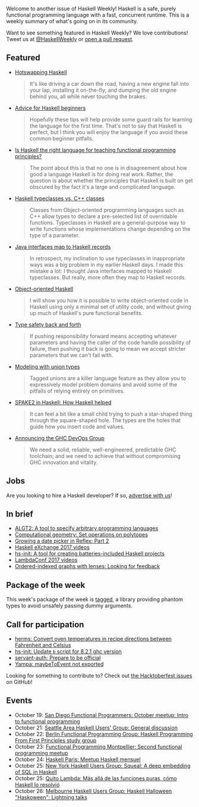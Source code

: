 Welcome to another issue of Haskell Weekly!
Haskell is a safe, purely functional programming language with a fast, concurrent runtime.
This is a weekly summary of what's going on in its community.

Want to see something featured in Haskell Weekly?
We love contributions!
Tweet us at [@HaskellWeekly](https://twitter.com/haskellweekly) or [open a pull request](https://github.com/haskellweekly/haskellweekly.github.io).

## Featured

-   [Hotswapping Haskell](https://simonmar.github.io/posts/2017-10-17-hotswapping-haskell.html)

    > It's like driving a car down the road, having a new engine fall into your lap, installing it on-the-fly, and dumping the old engine behind you, all while never touching the brakes.

-   [Advice for Haskell beginners](http://www.haskellforall.com/2017/10/advice-for-haskell-beginners.html)

    > Hopefully these tips will help provide some guard rails for learning the language for the first time. That's not to say that Haskell is perfect, but I think you will enjoy the language if you avoid these common beginner pitfalls.

-   [Is Haskell the right language for teaching functional programming principles?](https://profsjt.blogspot.com/2017/10/is-haskell-right-language-for-teaching.html)

    > The point about this is that no one is in disagreement about how good a language Haskell is for doing real work. Rather, the question is about whether the principles that Haskell is built on get obscured by the fact it's a large and complicated language.

-   [Haskell typeclasses vs. C++ classes](http://www.michaelburge.us/2017/10/15/haskell-typeclasses-vs-cpp-classes.html)

    > Classes from Object-oriented programming languages such as C++ allow types to declare a pre-selected list of overridable functions. Typeclasses in Haskell are a general-purpose way to write functions whose implementations change depending on the type of a parameter.

-   [Java interfaces map to Haskell records](https://chris-martin.org/2017/interfaces-and-records)

    > In retrospect, my inclination to use typeclasses in inappropriate ways was a big problem in my earlier Haskell days. I made this mistake a lot: I thought Java interfaces mapped to Haskell typeclasses. But really, more often they map to Haskell records.

-   [Object-oriented Haskell](https://programming.tobiasdammers.nl/blog/2017-10-17-object-oriented-haskell)

    > I will show you how it is possible to write object-oriented code in Haskell using only a minimal set of utility code, and without giving up much of Haskell's pure functional benefits.

-   [Type safety back and forth](http://www.parsonsmatt.org/2017/10/11/type_safety_back_and_forth.html)

    > If pushing responsibility forward means accepting whatever parameters and having the caller of the code handle possibility of failure, then pushing it back is going to mean we accept stricter parameters that we can't fail with.

-   [Modeling with union types](https://robots.thoughtbot.com/modeling-with-union-types)

    > Tagged unions are a killer language feature as they allow you to expressively model problem domains and avoid some of the pitfalls of relying entirely on primitives.

-   [SPAKE2 in Haskell: How Haskell helped](https://jml.io/2017/10/spake2-how-haskell-helped.html)

    > It can feel a bit like a small child trying to push a star-shaped thing through the square-shaped hole. The types are the holes that guide how you insert code and values.

-   [Announcing the GHC DevOps Group](https://www.tweag.io/posts/2017-10-19-ghc-devops-group.html)

    > We need a solid, reliable, well-engineered, predictable GHC toolchain; and we need to achieve that without compromising GHC innovation and vitality.

## Jobs

Are you looking to hire a Haskell developer?
If so, [advertise with us](https://haskellweekly.news/advertising.html)!

## In brief

-   [ALGT2: A tool to specify arbitrary programming languages](https://np.reddit.com/r/haskell/comments/776f2w/i_created_a_tool_to_specify_arbitrary_programming/)
-   [Computational geometry: Set operations on polytopes](https://maxow.github.io/posts/computational-geometry-set-operations-on-polytopes.html)
-   [Growing a date picker in Reflex: Part 2](https://qfpl.io/posts/reflex/widget/growing-a-date-picker-2/)
-   [Haskell eXchange 2017 videos](https://skillsmatter.com/conferences/8522-haskell-exchange-2017#skillscasts)
-   [hs-init: A tool for creating batteries-included Haskell projects](https://np.reddit.com/r/haskell/comments/76iti2/ann_hsinit_tool_for_creating_batteriesincluded/)
-   [LambdaConf 2017 videos](https://www.youtube.com/watch?v=2xyZeovFqCA&list=PL7DZ7q3nEWhx5bgmpAgqArzrh0pL-tc3P)
-   [Ordered-indexed graphs with lenses: Looking for feedback](https://np.reddit.com/r/haskell/comments/76fm11/orderedindexed_graphs_with_lenses_looking_for/)

## Package of the week

This week's package of the week is [tagged](https://www.stackage.org/lts-9.9/package/tagged-0.8.5),
a library providing phantom types to avoid unsafely passing dummy arguments.

## Call for participation

-   [herms: Convert oven temperatures in recipe directions between Fahrenheit and Celsius](https://github.com/JackKiefer/herms/issues/39)
-   [hs-init: Update `b` script for 8.2.1 ghc version](https://github.com/vrom911/hs-init/issues/27)
-   [servant-auth: Prepare to be official](https://github.com/haskell-servant/servant-auth/issues/64)
-   [Yampa: maybeToEvent not exported](https://github.com/ivanperez-keera/Yampa/issues/28)

Looking for something to contribute to?
Check out [the Hacktoberfest issues](https://github.com/search?l=Haskell&type=Issues&state=open&q=label%3Ahacktoberfest
) on GitHub!

## Events

-   October 19: [San Diego Functional Programmers: October meetup: Intro to functional programming](https://www.meetup.com/San-Diego-Functional-Programmers/events/243077781/)
-   October 21: [Seattle Area Haskell Users' Group: General discussion](https://www.meetup.com/SEAHUG/events/243434593/)
-   October 22: [Berlin Functional Programming Group: Haskell Programming From First Principles study group](https://www.meetup.com/Berlin-Functional-Programming-Group/events/244227642/)
-   October 23: [Functional Programming Montpellier: Second functional programming meetup](https://www.meetup.com/Functional-Programming-Montpellier/events/244080708/)
-   October 24: [Haskell Paris: Meetup Haskell mensuel](https://www.meetup.com/haskell-paris/events/244053318/)
-   October 25: [New York Haskell Users Group: Squeal: A deep embedding of SQL in Haskell](https://www.meetup.com/NY-Haskell/events/244117814/)
-   October 25: [Quito Lambda: M&#xe1;s all&#xe1; de las funciones puras, c&#xf3;mo Haskell lo resolvi&#xf3;](https://www.meetup.com/Quito-Lambda-Meetup/events/238781838/)
-   October 26: [Melbourne Haskell Users Group: Haskell Halloween "Haskoween": Lightning talks](https://www.meetup.com/Melbourne-Haskell-Users-Group/events/244014417/)
